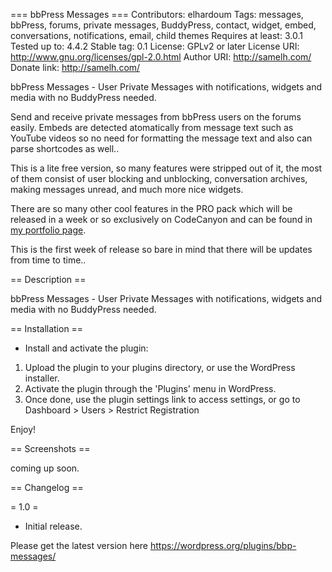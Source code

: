 === bbPress Messages ===
Contributors: elhardoum
Tags: messages, bbPress, forums, private messages, BuddyPress, contact, widget, embed, conversations, notifications, email, child themes
Requires at least: 3.0.1
Tested up to: 4.4.2
Stable tag: 0.1
License: GPLv2 or later
License URI: http://www.gnu.org/licenses/gpl-2.0.html
Author URI: http://samelh.com/
Donate link: http://samelh.com/

bbPress Messages - User Private Messages with notifications, widgets and media with no BuddyPress needed.

Send and receive private messages from bbPress users on the forums easily. Embeds are detected atomatically from message text such as YouTube videos so no need for formatting the message text and also can parse shortcodes as well..

This is a lite free version, so many features were stripped out of it, the most of them consist of user blocking and unblocking, conversation archives, making messages unread, and much more nice widgets.

There are so many other cool features in the PRO pack which will be released in a week or so exclusively on CodeCanyon and can be found in <a href="//codecanyon.net/user/samiel/portfolio?ref=samiel">my portfolio page</a>.

This is the first week of release so bare in mind that there will be updates from time to time..

== Description ==

bbPress Messages - User Private Messages with notifications, widgets and media with no BuddyPress needed.

== Installation ==

* Install and activate the plugin:

1. Upload the plugin to your plugins directory, or use the WordPress installer.
2. Activate the plugin through the \'Plugins\' menu in WordPress.
3. Once done, use the plugin settings link to access settings, or go to Dashboard > Users > Restrict Registration

Enjoy!

== Screenshots ==

coming up soon.

== Changelog ==

= 1.0 =
* Initial release.


Please get the latest version here https://wordpress.org/plugins/bbp-messages/

